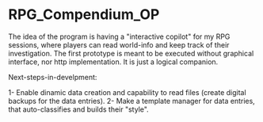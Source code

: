 # RPG_Compendium_OP
The idea of the program is having a "interactive copilot" for my RPG sessions, where players can read world-info and keep track of their investigation. The first prototype is meant to be executed without graphical interface, nor http implementation. It is just a logical companion.

Next-steps-in-develpment:

1- Enable dinamic data creation and capability to read files (create digital backups for the data entries).
2- Make a template manager for data entries, that auto-classifies and builds their "style".
